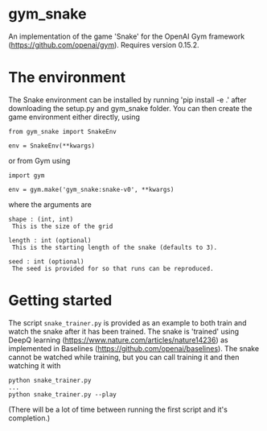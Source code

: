 # gym_snake
 An implementation of the game 'Snake' for the OpenAI Gym framework
 (https://github.com/openai/gym). Requires version 0.15.2.

# The environment
 The Snake environment can be installed by running 'pip install -e .' after
 downloading the setup.py and gym_snake folder. You can then create the game
 environment either directly, using
 ```
 from gym_snake import SnakeEnv

 env = SnakeEnv(**kwargs)
 ```
 or from Gym using
 ```
 import gym

 env = gym.make('gym_snake:snake-v0', **kwargs)
 ```
 where the arguments are
 ```
 shape : (int, int)
  This is the size of the grid

 length : int (optional)
  This is the starting length of the snake (defaults to 3).

 seed : int (optional)
  The seed is provided for so that runs can be reproduced.
  ```

# Getting started
 The script `snake_trainer.py` is provided as an example to both train and
 watch the snake after it has been trained. The snake is 'trained' using DeepQ
 learning (https://www.nature.com/articles/nature14236) as implemented in
 Baselines (https://github.com/openai/baselines). The snake cannot be
 watched while training, but you can call training it and then watching it with
 ```
 python snake_trainer.py
 ...
 python snake_trainer.py --play
 ```
 (There will be a lot of time between running the first script and it's
 completion.)
